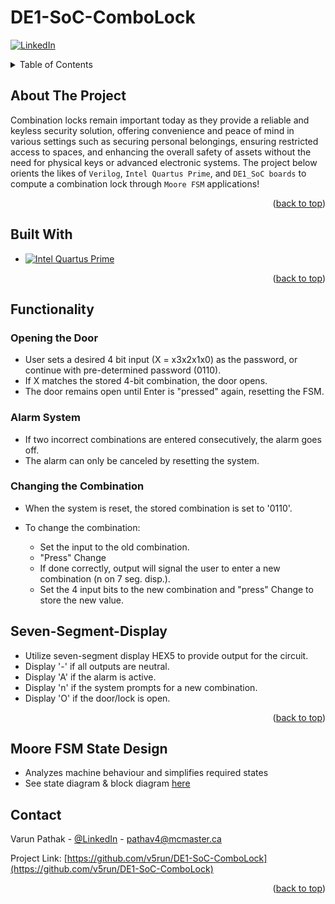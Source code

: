 # DE1-SoC-ComboLock

<!-- Improved compatibility of back to top link: See: https://github.com/othneildrew/Best-README-Template/pull/73 -->
<a name="readme-top"></a>
<!--
*** Thanks for checking out the Best-README-Template. If you have a suggestion
*** that would make this better, please fork the repo and create a pull request
*** or simply open an issue with the tag "enhancement".
*** Don't forget to give the project a star!
*** Thanks again! Now go create something AMAZING! :D
-->



<!-- PROJECT SHIELDS -->
<!--
*** I'm using markdown "reference style" links for readability.
*** Reference links are enclosed in brackets [ ] instead of parentheses ( ).
*** See the bottom of this document for the declaration of the reference variables
*** for contributors-url, forks-url, etc. This is an optional, concise syntax you may use.
*** https://www.markdownguide.org/basic-syntax/#reference-style-links

[![Contributors][contributors-shield]][contributors-url]
[![Forks][forks-shield]][forks-url]
[![Stargazers][stars-shield]][stars-url]
[![Issues][issues-shield]][issues-url]
[![MIT License][license-shield]][license-url]
-->
[![LinkedIn][linkedin-shield]][linkedin-url]


<!-- TABLE OF CONTENTS -->
<details>
  <summary>Table of Contents</summary>
  <ol>
    <li>
      <a href="#about-the-project">About The Project</a>
      <ul>
        <li><a href="#built-with">Built With</a></li>
      </ul>
    </li>
    <li>
      <a href="#functionality">Functionality</a>
      <ul>
        <li><a href="#opening-the-door">Opening the Door</a></li>
        <li><a href="#alarm-system">Alarm System</a></li>
        <li><a href="#changing-the-combination">Changing the Combination</a></li>
      </ul>
    </li>
    <li><a href="#seven-segment-display">Seven-Segment-Display</a></li>
    <li><a href="#moore-fsm-state-design">Moore FSM State Design</a></li>
    <li><a href="#contact">Contact</a></li>
  </ol>
</details>



<!-- ABOUT THE PROJECT -->
## About The Project

Combination locks remain important today as they provide a reliable and keyless security solution, offering convenience and peace of mind in various settings such as securing personal belongings, ensuring restricted access to spaces, and enhancing the overall safety of assets without the need for physical keys or advanced electronic systems. The project below orients the likes of `Verilog`, `Intel Quartus Prime`, and `DE1_SoC boards` to compute a combination lock through `Moore FSM` applications!

<p align="right">(<a href="#readme-top">back to top</a>)</p>



## Built With

* [![Intel Quartus Prime](https://img.shields.io/badge/Intel%C2%AE%20Quartus%C2%AE%20Prime-45a3ff?style=for-the-badge&logo=intel&logoColor=042e8a)](https://www.intel.com/content/www/us/en/software/programmable/quartus-prime/download.html)

<p align="right">(<a href="#readme-top">back to top</a>)</p>



<!-- GETTING STARTED -->
## Functionality

### Opening the Door
* User sets a desired 4 bit input (X = x3x2x1x0) as the password, or continue with pre-determined password (0110).
* If X matches the stored 4-bit combination, the door opens.
* The door remains open until Enter is "pressed" again, resetting the FSM.

### Alarm System

* If two incorrect combinations are entered consecutively, the alarm goes off.
* The alarm can only be canceled by resetting the system.

### Changing the Combination
* When the system is reset, the stored combination is set to '0110'.
* To change the combination:

  * Set the input to the old combination.
  * "Press" Change
  * If done correctly, output will signal the user to enter a new combination (n on 7 seg. disp.).
  * Set the 4 input bits to the new combination and "press" Change to store the new value.

## Seven-Segment-Display

* Utilize seven-segment display HEX5 to provide output for the circuit.
* Display '-' if all outputs are neutral.
* Display 'A' if the alarm is active.
* Display 'n' if the system prompts for a new combination.
* Display 'O' if the door/lock is open.

<p align="right">(<a href="#readme-top">back to top</a>)</p>

## Moore FSM State Design
* Analyzes machine behaviour and simplifies required states
* See state diagram & block diagram [here]()


<!-- CONTACT -->
## Contact

Varun Pathak - [@LinkedIn](https://www.linkedin.com/in/varun-pathak-869351252/) - pathav4@mcmaster.ca

Project Link: [https://github.com/v5run/DE1-SoC-ComboLock](https://github.com/v5run/DE1-SoC-ComboLock)

<p align="right">(<a href="#readme-top">back to top</a>)</p>


<!-- MARKDOWN LINKS & IMAGES -->
<!-- https://www.markdownguide.org/basic-syntax/#reference-style-links -->
[contributors-shield]: https://img.shields.io/github/contributors/github_username/repo_name.svg?style=for-the-badge
[contributors-url]: https://github.com/github_username/repo_name/graphs/contributors
[forks-shield]: https://img.shields.io/github/forks/github_username/repo_name.svg?style=for-the-badge
[forks-url]: https://github.com/github_username/repo_name/network/members
[stars-shield]: https://img.shields.io/github/stars/github_username/repo_name.svg?style=for-the-badge
[stars-url]: https://github.com/github_username/repo_name/stargazers
[issues-shield]: https://img.shields.io/github/issues/github_username/repo_name.svg?style=for-the-badge
[issues-url]: https://github.com/github_username/repo_name/issues
[license-shield]: https://img.shields.io/github/license/github_username/repo_name.svg?style=for-the-badge
[license-url]: https://github.com/github_username/repo_name/blob/master/LICENSE.txt
[linkedin-shield]: https://img.shields.io/badge/-LinkedIn-black.svg?style=for-the-badge&logo=linkedin&colorB=081cfc
[linkedin-url]: https://www.linkedin.com/in/varun-pathak-869351252/
[product-screenshot]: images/screenshot.png
[Next.js]: https://img.shields.io/badge/next.js-000000?style=for-the-badge&logo=nextdotjs&logoColor=white
[Next-url]: https://nextjs.org/
[React.js]: https://img.shields.io/badge/React-20232A?style=for-the-badge&logo=react&logoColor=61DAFB
[React-url]: https://reactjs.org/
[Vue.js]: https://img.shields.io/badge/Vue.js-35495E?style=for-the-badge&logo=vuedotjs&logoColor=4FC08D
[Vue-url]: https://vuejs.org/
[Angular.io]: https://img.shields.io/badge/Angular-DD0031?style=for-the-badge&logo=angular&logoColor=white
[Angular-url]: https://angular.io/
[Svelte.dev]: https://img.shields.io/badge/Svelte-4A4A55?style=for-the-badge&logo=svelte&logoColor=FF3E00
[Svelte-url]: https://svelte.dev/
[Laravel.com]: https://img.shields.io/badge/Laravel-FF2D20?style=for-the-badge&logo=laravel&logoColor=white
[Laravel-url]: https://laravel.com
[Bootstrap.com]: https://img.shields.io/badge/Bootstrap-563D7C?style=for-the-badge&logo=bootstrap&logoColor=white
[Bootstrap-url]: https://getbootstrap.com
[JQuery.com]: https://img.shields.io/badge/jQuery-0769AD?style=for-the-badge&logo=jquery&logoColor=white
[JQuery-url]: https://jquery.com
